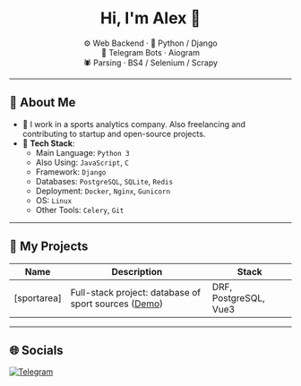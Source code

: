<h1 align="center">Hi, I'm Alex 👋</h1>

<p align="center">
  ⚙️ Web Backend · 🐍 Python / Django <br>
  🤖 Telegram Bots · Aiogram <br>
  🕷️ Parsing · BS4 / Selenium / Scrapy
</p>

---

## 💼 About Me

- 🔭 I work in a sports analytics company. Also freelancing and contributing to startup and open-source projects.
- 🧰 **Tech Stack**:
  - Main Language: `Python 3`
  - Also Using: `JavaScript`, `C`
  - Framework: `Django`
  - Databases: `PostgreSQL`, `SQLite`, `Redis`
  - Deployment: `Docker`, `Nginx`, `Gunicorn`
  - OS: `Linux`
  - Other Tools: `Celery`, `Git`

---

## 🧠 My Projects

| Name | Description | Stack |
|------|-------------|-------|
| [sportarea] | Full-stack project: database of sport sources ([Demo](https://sportarea.online)) | DRF, PostgreSQL, Vue3 |

---

## 🌐 Socials

[![Telegram](https://img.shields.io/badge/Telegram-blue?style=flat&logo=telegram)](https://t.me/NightJuly)
